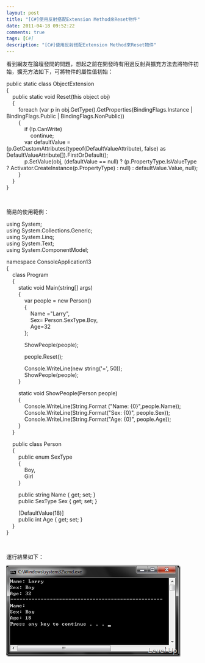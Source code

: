 ```yaml
---
layout: post
title: "[C#]使用反射搭配Extension Method來Reset物件"
date: 2011-04-18 09:52:22
comments: true
tags: [C#]
description: "[C#]使用反射搭配Extension Method來Reset物件"
---
```

<p>
	看到網友在論壇發問的問題，想起之前在開發時有用過反射與擴充方法去將物件初始，擴充方法如下，可將物件的屬性值初始：</p>
<p>
	public static class ObjectExtension<br />
	{<br />
	    public static void Reset(this object obj)<br />
	    {<br />
	        foreach (var p in obj.GetType().GetProperties(BindingFlags.Instance | BindingFlags.Public | BindingFlags.NonPublic))<br />
	        {<br />
	            if (!p.CanWrite)<br />
	                continue;<br />
	            var defaultValue = (p.GetCustomAttributes(typeof(DefaultValueAttribute), false) as DefaultValueAttribute[]).FirstOrDefault();<br />
	            p.SetValue(obj, (defaultValue == null) ? (p.PropertyType.IsValueType ? Activator.CreateInstance(p.PropertyType) : null) : defaultValue.Value, null);<br />
	        }<br />
	    }<br />
	}</p>
<p>
	 </p>
<p>
	簡易的使用範例：</p>
<p>
	using System;<br />
	using System.Collections.Generic;<br />
	using System.Linq;<br />
	using System.Text;<br />
	using System.ComponentModel;</p>
<p>
	namespace ConsoleApplication13<br />
	{<br />
	    class Program<br />
	    {<br />
	        static void Main(string[] args)<br />
	        {<br />
	            var people = new Person()<br />
	            {<br />
	                Name ="Larry",<br />
	                Sex= Person.SexType.Boy,<br />
	                Age=32<br />
	            };</p>
<p>
	            ShowPeople(people);</p>
<p>
	            people.Reset();</p>
<p>
	            Console.WriteLine(new string('=', 50));<br />
	            ShowPeople(people);<br />
	        }</p>
<p>
	        static void ShowPeople(Person people)<br />
	        {           <br />
	            Console.WriteLine(String.Format ("Name: {0}",people.Name));<br />
	            Console.WriteLine(String.Format("Sex: {0}", people.Sex));<br />
	            Console.WriteLine(String.Format("Age: {0}", people.Age));<br />
	        }<br />
	    }</p>
<p>
	    public class Person<br />
	    {<br />
	        public enum SexType<br />
	        {<br />
	            Boy,<br />
	            Girl<br />
	        }</p>
<p>
	        public string Name { get; set; }               <br />
	        public SexType Sex { get; set; }</p>
<p>
	        [DefaultValue(18)]<br />
	        public int Age { get; set; }<br />
	    }<br />
	}</p>
<p>
	 </p>
<p>
	運行結果如下：</p>
<p>
	<img alt="image" border="0" height="239" src="\images\posts\23027\image_thumb.png" style="border-bottom: 0px; border-left: 0px; border-top: 0px; border-right: 0px" width="457" /></p>
